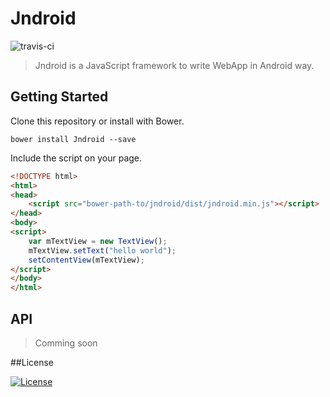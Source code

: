 # Jndroid

![travis-ci](https://api.travis-ci.org/GTBrowser/Jndroid.js.svg?branch=master)

> Jndroid is a JavaScript framework to write WebApp in Android way.

## Getting Started

Clone this repository or install with Bower.

```
bower install Jndroid --save
```

Include the script on your page.

```html
<!DOCTYPE html>
<html>
<head>
	<script src="bower-path-to/jndroid/dist/jndroid.min.js"></script>
</head>
<body>
<script>
	var mTextView = new TextView();
	mTextView.setText("hello world");
	setContentView(mTextView);
</script>
</body>
</html>
```

## API

> Comming soon

##License    

[![License](https://img.shields.io/github/license/GTBrowser/Jndroid.js.svg)](https://github.com/GTBrowser/Jndroid.js)


